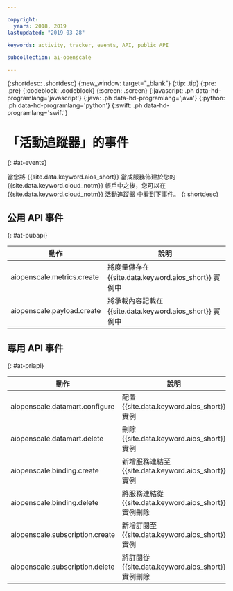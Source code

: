 ```yaml
---

copyright:
  years: 2018, 2019
lastupdated: "2019-03-28"

keywords: activity, tracker, events, API, public API

subcollection: ai-openscale

---
```


{:shortdesc: .shortdesc}
{:new_window: target="_blank"}
{:tip: .tip}
{:pre: .pre}
{:codeblock: .codeblock}
{:screen: .screen}
{:javascript: .ph data-hd-programlang='javascript'}
{:java: .ph data-hd-programlang='java'}
{:python: .ph data-hd-programlang='python'}
{:swift: .ph data-hd-programlang='swift'}

# 「活動追蹤器」的事件
{: #at-events}

當您將 {{site.data.keyword.aios_short}} 當成服務佈建於您的 {{site.data.keyword.cloud_notm}} 帳戶中之後，您可以在 [{{site.data.keyword.cloud_notm}} 活動追蹤器](/docs/services/cloud-activity-tracker?topic=cloud-activity-tracker-activity_tracker_ov) 中看到下事件。
{: shortdesc}

## 公用 API 事件
{: #at-pubapi}

|動作|說明|
| -- | -- |
| aiopenscale.metrics.create |將度量儲存在 {{site.data.keyword.aios_short}} 實例中|
| aiopenscale.payload.create |將承載內容記載在 {{site.data.keyword.aios_short}} 實例中|

## 專用 API 事件
{: #at-priapi}

|動作|說明|
| -- | -- |
| aiopenscale.datamart.configure |配置 {{site.data.keyword.aios_short}} 實例|
| aiopenscale.datamart.delete |刪除 {{site.data.keyword.aios_short}} 實例|
| aiopenscale.binding.create |新增服務連結至 {{site.data.keyword.aios_short}} 實例|
| aiopenscale.binding.delete |將服務連結從 {{site.data.keyword.aios_short}} 實例刪除|
| aiopenscale.subscription.create |新增訂閱至 {{site.data.keyword.aios_short}} 實例|
| aiopenscale.subscription.delete |將訂閱從 {{site.data.keyword.aios_short}} 實例刪除|
